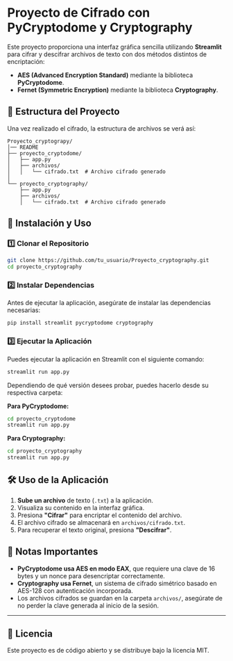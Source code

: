# Proyecto de Cifrado con PyCryptodome y Cryptography

Este proyecto proporciona una interfaz gráfica sencilla utilizando **Streamlit** para cifrar y descifrar archivos de texto con dos métodos distintos de encriptación:
- **AES (Advanced Encryption Standard)** mediante la biblioteca **PyCryptodome**.
- **Fernet (Symmetric Encryption)** mediante la biblioteca **Cryptography**.

## 📂 Estructura del Proyecto

Una vez realizado el cifrado, la estructura de archivos se verá así:

```
Proyecto_cryptograpy/
│── README
├── proyecto_cryptodome/
│   ├── app.py
│   ├── archivos/
│   │   └── cifrado.txt  # Archivo cifrado generado
│ 
└── proyecto_cryptography/
    ├── app.py
    ├── archivos/
    │   └── cifrado.txt  # Archivo cifrado generado
```

## 🚀 Instalación y Uso

### 1️⃣ Clonar el Repositorio
```bash
git clone https://github.com/tu_usuario/Proyecto_cryptography.git
cd proyecto_cryptography
```

### 2️⃣ Instalar Dependencias

Antes de ejecutar la aplicación, asegúrate de instalar las dependencias necesarias:
```bash
pip install streamlit pycryptodome cryptography
```

### 3️⃣ Ejecutar la Aplicación

Puedes ejecutar la aplicación en Streamlit con el siguiente comando:
```bash
streamlit run app.py
```
Dependiendo de qué versión desees probar, puedes hacerlo desde su respectiva carpeta:

**Para PyCryptodome:**
```bash
cd proyecto_cryptodome
streamlit run app.py
```

**Para Cryptography:**
```bash
cd proyecto_cryptography
streamlit run app.py
```

## 🛠️ Uso de la Aplicación
1. **Sube un archivo** de texto (`.txt`) a la aplicación.
2. Visualiza su contenido en la interfaz gráfica.
3. Presiona **"Cifrar"** para encriptar el contenido del archivo.
4. El archivo cifrado se almacenará en `archivos/cifrado.txt`.
5. Para recuperar el texto original, presiona **"Descifrar"**.

## 📌 Notas Importantes
- **PyCryptodome usa AES en modo EAX**, que requiere una clave de 16 bytes y un nonce para desencriptar correctamente.
- **Cryptography usa Fernet**, un sistema de cifrado simétrico basado en AES-128 con autenticación incorporada.
- Los archivos cifrados se guardan en la carpeta `archivos/`, asegúrate de no perder la clave generada al inicio de la sesión.

---

## 📄 Licencia
Este proyecto es de código abierto y se distribuye bajo la licencia MIT.